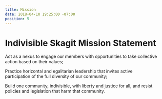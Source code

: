 ```yaml
---
title: Mission
date: 2018-04-10 19:25:00 -07:00
position: 5
---
```


# Indivisible Skagit Mission Statement

Act as a nexus to engage our members with opportunities to take collective action based on their values;

Practice horizontal and egalitarian leadership that invites active participation of the full diversity of our community;

Build one community, indivisible, with liberty and justice for all, and resist policies and legislation that harm that community.